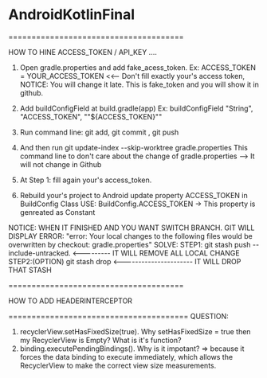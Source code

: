 # AndroidKotlinFinal
======================================

HOW TO HINE ACCESS_TOKEN / API_KEY ....
1. Open gradle.properties and add fake_acess_token.
  Ex: ACCESS_TOKEN = YOUR_ACCESS_TOKEN <<-- Don't fill exactly your's access token, 
  NOTICE: You will change it late. This is fake_token and you will show it in github.
  
2. Add buildConfigField at build.gradle(app)
  Ex: buildConfigField "String", "ACCESS_TOKEN", "\"${ACCESS_TOKEN}\""
  
3. Run command line: git add, git commit , git push

4. And then run git update-index --skip-worktree gradle.properties
  This command line to don't care about the change of gradle.properties --> It will not change in Github 
  
5. At Step 1: fill again your's access_token.
6. Rebuild your's project to Android update property ACCESS_TOKEN in BuildConfig Class
USE: BuildConfig.ACCESS_TOKEN -> This property is genreated as Constant

NOTICE: WHEN IT FINISHED AND YOU WANT SWITCH BRANCH. GIT WILL DISPLAY ERROR:
"error: Your local changes to the following files would be overwritten by checkout:
        gradle.properties"
SOLVE: 
STEP1: git stash push --include-untracked. <--------- IT WILL REMOVE ALL LOCAL CHANGE
STEP2:(OPTION) git stash drop <---------------------- IT WILL DROP THAT STASH 

======================================

HOW TO ADD HEADERINTERCEPTOR

=======================================
QUESTION:
1. recyclerView.setHasFixedSize(true). Why setHasFixedSize = true then my RecyclerView is Empty? What is it's function?
2. binding.executePendingBindings(). Why is it impotant?
=> because it forces the data binding to execute immediately, which allows the RecyclerView to make the correct view size measurements.
            
